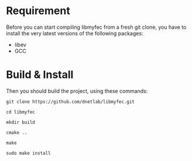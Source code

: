 # Requirement
Before you can start compiling libmyfec from a fresh git clone, you have
to install the very latest versions of the following packages:

- libev
- GCC

# Build & Install
Then you should build the project, using these commands:

	git clone https://github.com/dnetlab/libmyfec.git

	cd libmyfec

	mkdir build

	cmake ..

	make

	sudo make install

